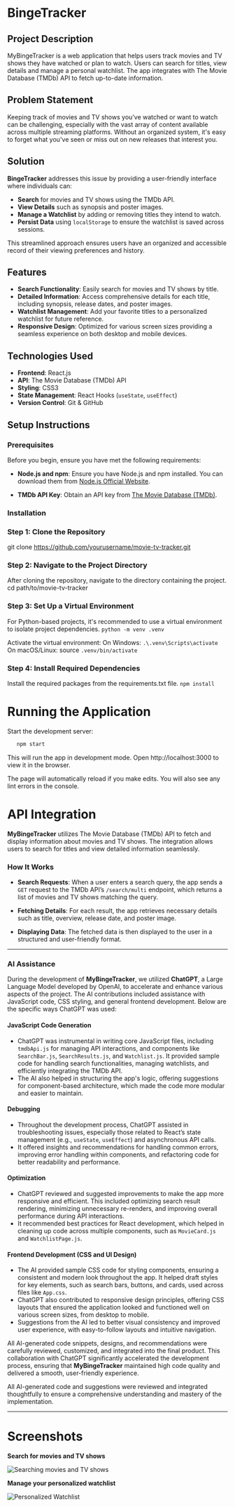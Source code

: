 # BingeTracker

## Project Description

MyBingeTracker is a web application that helps users track movies and TV shows they have watched or plan to watch. Users can search for titles, view details and manage a personal watchlist. The app integrates with The Movie Database (TMDb) API to fetch up-to-date information.

## Problem Statement

Keeping track of movies and TV shows you’ve watched or want to watch can be challenging, especially with the vast array of content available across multiple streaming platforms. Without an organized system, it's easy to forget what you've seen or miss out on new releases that interest you.

## Solution

**BingeTracker** addresses this issue by providing a user-friendly interface where individuals can:

- **Search** for movies and TV shows using the TMDb API.
- **View Details** such as synopsis and poster images.
- **Manage a Watchlist** by adding or removing titles they intend to watch.
- **Persist Data** using `localStorage` to ensure the watchlist is saved across sessions.

This streamlined approach ensures users have an organized and accessible record of their viewing preferences and history.

## Features

- **Search Functionality**: Easily search for movies and TV shows by title.
- **Detailed Information**: Access comprehensive details for each title, including synopsis, release dates, and poster images.
- **Watchlist Management**: Add your favorite titles to a personalized watchlist for future reference.
- **Responsive Design**: Optimized for various screen sizes providing a seamless experience on both desktop and mobile devices.

## Technologies Used

- **Frontend**: React.js
- **API**: The Movie Database (TMDb) API
- **Styling**: CSS3
- **State Management**: React Hooks (`useState`, `useEffect`)
- **Version Control**: Git & GitHub
  
## Setup Instructions

### Prerequisites

Before you begin, ensure you have met the following requirements:

- **Node.js and npm**: Ensure you have Node.js and npm installed. You can download them from [Node.js Official Website](https://nodejs.org/en/download/).

- **TMDb API Key**: Obtain an API key from [The Movie Database (TMDb)](https://developers.themoviedb.org/3/getting-started/introduction).

### Installation


### Step 1: Clone the Repository

git clone https://github.com/yourusername/movie-tv-tracker.git

### Step 2: Navigate to the Project Directory
After cloning the repository, navigate to the directory containing the project.
cd path/to/movie-tv-tracker

### Step 3: Set Up a Virtual Environment
For Python-based projects, it's recommended to use a virtual environment to isolate project dependencies.
```python -m venv .venv```

Activate the virtual environment:
On Windows: 
```.\.venv\Scripts\activate```
On macOS/Linux: source 
```.venv/bin/activate```

### Step 4: Install Required Dependencies
Install the required packages from the requirements.txt file.
```npm install```

# Running the Application

Start the development server:

```bash
   npm start
   ```
This will run the app in development mode. Open http://localhost:3000 to view it in the browser.

The page will automatically reload if you make edits. You will also see any lint errors in the console.


# API Integration

**MyBingeTracker** utilizes The Movie Database (TMDb) API to fetch and display information about movies and TV shows. The integration allows users to search for titles and view detailed information seamlessly.

### How It Works

- **Search Requests**: When a user enters a search query, the app sends a `GET` request to the TMDb API’s `/search/multi` endpoint, which returns a list of movies and TV shows matching the query.
  
- **Fetching Details**: For each result, the app retrieves necessary details such as title, overview, release date, and poster image.
  
- **Displaying Data**: The fetched data is then displayed to the user in a structured and user-friendly format.

---

### AI Assistance

During the development of **MyBingeTracker**, we utilized **ChatGPT**, a Large Language Model developed by OpenAI, to accelerate and enhance various aspects of the project. The AI contributions included assistance with JavaScript code, CSS styling, and general frontend development. Below are the specific ways ChatGPT was used:

#### JavaScript Code Generation

- ChatGPT was instrumental in writing core JavaScript files, including `tmdbApi.js` for managing API interactions, and components like `SearchBar.js`, `SearchResults.js`, and `Watchlist.js`. It provided sample code for handling search functionalities, managing watchlists, and efficiently integrating the TMDb API.
- The AI also helped in structuring the app's logic, offering suggestions for component-based architecture, which made the code more modular and easier to maintain.

#### Debugging

- Throughout the development process, ChatGPT assisted in troubleshooting issues, especially those related to React’s state management (e.g., `useState`, `useEffect`) and asynchronous API calls.
- It offered insights and recommendations for handling common errors, improving error handling within components, and refactoring code for better readability and performance.

#### Optimization

- ChatGPT reviewed and suggested improvements to make the app more responsive and efficient. This included optimizing search result rendering, minimizing unnecessary re-renders, and improving overall performance during API interactions.
- It recommended best practices for React development, which helped in cleaning up code across multiple components, such as `MovieCard.js` and `WatchlistPage.js`.

#### Frontend Development (CSS and UI Design)

- The AI provided sample CSS code for styling components, ensuring a consistent and modern look throughout the app. It helped draft styles for key elements, such as search bars, buttons, and cards, used across files like `App.css`.
- ChatGPT also contributed to responsive design principles, offering CSS layouts that ensured the application looked and functioned well on various screen sizes, from desktop to mobile.
- Suggestions from the AI led to better visual consistency and improved user experience, with easy-to-follow layouts and intuitive navigation.

All AI-generated code snippets, designs, and recommendations were carefully reviewed, customized, and integrated into the final product. This collaboration with ChatGPT significantly accelerated the development process, ensuring that **MyBingeTracker** maintained high code quality and delivered a smooth, user-friendly experience.


All AI-generated code and suggestions were reviewed and integrated thoughtfully to ensure a comprehensive understanding and mastery of the implementation.

---

# Screenshots

**Search for movies and TV shows**

![Searching movies and TV shows](https://github.com/abd-abdur/MyBingeTracker/blob/main/movie-tv-tracker/images/movie_search.png)

**Manage your personalized watchlist**

![Personalized Watchlist](https://github.com/abd-abdur/MyBingeTracker/blob/main/movie-tv-tracker/images/watchlist.png)

